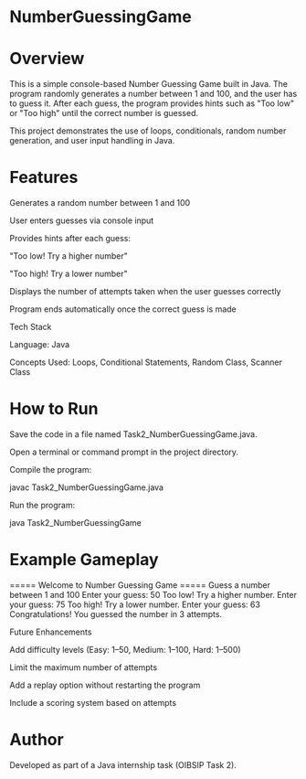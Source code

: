 # NumberGuessingGame

# Overview

This is a simple console-based Number Guessing Game built in Java.
The program randomly generates a number between 1 and 100, and the user has to guess it.
After each guess, the program provides hints such as "Too low" or "Too high" until the correct number is guessed.

This project demonstrates the use of loops, conditionals, random number generation, and user input handling in Java.

# Features

Generates a random number between 1 and 100

User enters guesses via console input

Provides hints after each guess:

"Too low! Try a higher number"

"Too high! Try a lower number"

Displays the number of attempts taken when the user guesses correctly

Program ends automatically once the correct guess is made

Tech Stack

Language: Java

Concepts Used: Loops, Conditional Statements, Random Class, Scanner Class

# How to Run

Save the code in a file named Task2_NumberGuessingGame.java.

Open a terminal or command prompt in the project directory.

Compile the program:

javac Task2_NumberGuessingGame.java


Run the program:

java Task2_NumberGuessingGame

# Example Gameplay
===== Welcome to Number Guessing Game =====
Guess a number between 1 and 100
Enter your guess: 50
Too low! Try a higher number.
Enter your guess: 75
Too high! Try a lower number.
Enter your guess: 63
Congratulations! You guessed the number in 3 attempts.

Future Enhancements

Add difficulty levels (Easy: 1–50, Medium: 1–100, Hard: 1–500)

Limit the maximum number of attempts

Add a replay option without restarting the program

Include a scoring system based on attempts

# Author

Developed as part of a Java internship task (OIBSIP Task 2).


